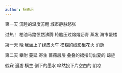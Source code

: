 ```yaml
---
author: 杨轶涵
---
```

第一天
沉睡的温度苏醒
城市静脉怒张
 
过热！
柏油马路愤然沸腾
轮胎压过熔熔沥青 蒸发
海市蜃楼
 
第一天 晚
我坐上了绿皮火车
模糊的线影里花火
消逝
 
第二天
攀附 蔓延 寄生
蔷薇层层
叠叠的裙摆勾出夏的
踪迹
 
假寐 漫游 横生
倒下的墨水
哗然投下片空白的
阴凉
